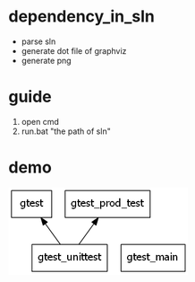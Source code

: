 # dependency_in_sln
- parse sln
- generate dot file of graphviz
- generate png

# guide
1. open cmd
2. run.bat "the path of sln"

# demo
![](https://github.com/CodeJuan/dependency_in_sln/raw/master/gtest.sln.png)
